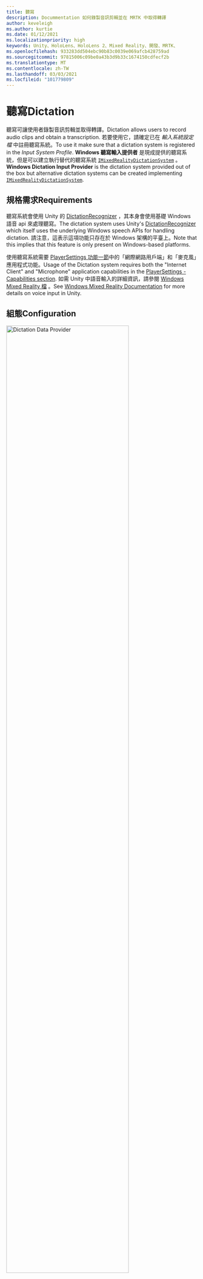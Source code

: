 ```yaml
---
title: 聽寫
description: Docummentation 如何錄製音訊剪輯並在 MRTK 中取得轉譯
author: keveleigh
ms.author: kurtie
ms.date: 01/12/2021
ms.localizationpriority: high
keywords: Unity、HoloLens、HoloLens 2、Mixed Reality、開發、MRTK、
ms.openlocfilehash: 933283dd504ebc90b83c0039e069afcb428759ad
ms.sourcegitcommit: 97815006c09be0a43b3d9b33c1674150cdfecf2b
ms.translationtype: MT
ms.contentlocale: zh-TW
ms.lasthandoff: 03/03/2021
ms.locfileid: "101779809"
---
```

# <a name="dictation"></a><span data-ttu-id="c21d3-104">聽寫</span><span class="sxs-lookup"><span data-stu-id="c21d3-104">Dictation</span></span>

<span data-ttu-id="c21d3-105">聽寫可讓使用者錄製音訊剪輯並取得轉譯。</span><span class="sxs-lookup"><span data-stu-id="c21d3-105">Dictation allows users to record audio clips and obtain a transcription.</span></span> <span data-ttu-id="c21d3-106">若要使用它，請確定已在 *輸入系統設定檔* 中註冊聽寫系統。</span><span class="sxs-lookup"><span data-stu-id="c21d3-106">To use it make sure that a dictation system is registered in the *Input System Profile*.</span></span> <span data-ttu-id="c21d3-107">**Windows 聽寫輸入提供者** 是現成提供的聽寫系統，但是可以建立執行替代的聽寫系統 [`IMixedRealityDictationSystem`](xref:Microsoft.MixedReality.Toolkit.Input.IMixedRealityDictationSystem) 。</span><span class="sxs-lookup"><span data-stu-id="c21d3-107">**Windows Dictation Input Provider** is the dictation system provided out of the box but alternative dictation systems can be created implementing [`IMixedRealityDictationSystem`](xref:Microsoft.MixedReality.Toolkit.Input.IMixedRealityDictationSystem).</span></span>

## <a name="requirements"></a><span data-ttu-id="c21d3-108">規格需求</span><span class="sxs-lookup"><span data-stu-id="c21d3-108">Requirements</span></span>

<span data-ttu-id="c21d3-109">聽寫系統會使用 Unity 的 [DictationRecognizer](https://docs.unity3d.com/ScriptReference/Windows.Speech.DictationRecognizer.html) ，其本身會使用基礎 Windows 語音 api 來處理聽寫。</span><span class="sxs-lookup"><span data-stu-id="c21d3-109">The dictation system uses Unity's [DictationRecognizer](https://docs.unity3d.com/ScriptReference/Windows.Speech.DictationRecognizer.html) which itself uses the underlying Windows speech APIs for handling dictation.</span></span> <span data-ttu-id="c21d3-110">請注意，這表示這項功能只存在於 Windows 架構的平臺上。</span><span class="sxs-lookup"><span data-stu-id="c21d3-110">Note that this implies that this feature is only present on Windows-based platforms.</span></span>

<span data-ttu-id="c21d3-111">使用聽寫系統需要 [PlayerSettings 功能一節](https://docs.unity3d.com/Manual/class-PlayerSettingsWSA.html#Capabilities)中的「網際網路用戶端」和「麥克風」應用程式功能。</span><span class="sxs-lookup"><span data-stu-id="c21d3-111">Usage of the Dictation system requires both the "Internet Client" and "Microphone" application capabilities in the [PlayerSettings - Capabilities section](https://docs.unity3d.com/Manual/class-PlayerSettingsWSA.html#Capabilities).</span></span>
<span data-ttu-id="c21d3-112">如需 Unity 中語音輸入的詳細資訊，請參閱 [Windows Mixed Reality 檔](https://docs.microsoft.com/windows/mixed-reality/voice-input-in-unity#dictation) 。</span><span class="sxs-lookup"><span data-stu-id="c21d3-112">See [Windows Mixed Reality Documentation](https://docs.microsoft.com/windows/mixed-reality/voice-input-in-unity#dictation) for more details on voice input in Unity.</span></span>

## <a name="configuration"></a><span data-ttu-id="c21d3-113">組態</span><span class="sxs-lookup"><span data-stu-id="c21d3-113">Configuration</span></span>

<img src="../Images/Input/DictationDataProvider.png" width="80%" class="center" alt="Dictation Data Provider">

<span data-ttu-id="c21d3-114">設定好聽寫服務之後，您可以使用 [`DictationHandler`](xref:Microsoft.MixedReality.Toolkit.Input.DictationHandler) 腳本來啟動和停止錄製會話，並透過 UnityEvents 取得轉譯結果。</span><span class="sxs-lookup"><span data-stu-id="c21d3-114">Once you have a dictation service set up, you can use the [`DictationHandler`](xref:Microsoft.MixedReality.Toolkit.Input.DictationHandler) script to start and stop recording sessions and obtain the transcription results via UnityEvents.</span></span>

<img src="../Images/Input/DictationHandler.png" width="80%" class="center" alt="Dictation Handler">

- <span data-ttu-id="c21d3-115">當使用者在到目前為止所捕獲音訊的早期轉譯時，會引發 **聽寫假設**。</span><span class="sxs-lookup"><span data-stu-id="c21d3-115">**Dictation Hypothesis** is raised as the user speaks with early, rough transcriptions of the audio captured so far.</span></span>
- <span data-ttu-id="c21d3-116">**聽寫結果** 會在每個句子的結尾引發 (也就是當使用者) 暫停時，會產生截至目前為止所捕獲音訊的最後轉譯。</span><span class="sxs-lookup"><span data-stu-id="c21d3-116">**Dictation Result** is raised at the end of each sentence (i.e. when the user pauses) with the final transcription of the audio captured so far.</span></span>
- <span data-ttu-id="c21d3-117">錄製會話的結尾會產生 **聽寫完成**，並包含音訊的完整、最後轉譯。</span><span class="sxs-lookup"><span data-stu-id="c21d3-117">**Dictation Complete** is raised at the end of the recording session with the full, final transcription of the audio.</span></span>
- <span data-ttu-id="c21d3-118">引發 **聽寫錯誤**，以通知聽寫服務中的錯誤。</span><span class="sxs-lookup"><span data-stu-id="c21d3-118">**Dictation Error** is raised to inform of errors in the dictation service.</span></span> <span data-ttu-id="c21d3-119">此案例中的轉譯包含錯誤的描述。</span><span class="sxs-lookup"><span data-stu-id="c21d3-119">The transcription in this case contains a description of the error.</span></span>

## <a name="example-scene"></a><span data-ttu-id="c21d3-120">範例場景</span><span class="sxs-lookup"><span data-stu-id="c21d3-120">Example scene</span></span>

<span data-ttu-id="c21d3-121">中的 **聽寫** 場景會 `MRTK/Examples/Demos/Input/Scenes/Dictation` 顯示 `DictationHandler` 使用中的腳本。</span><span class="sxs-lookup"><span data-stu-id="c21d3-121">**Dictation** scene in `MRTK/Examples/Demos/Input/Scenes/Dictation` shows the `DictationHandler` script in use.</span></span> <span data-ttu-id="c21d3-122">如果您需要更多控制，您可以擴充此腳本或建立自己的執行 [`IMixedRealityDictationHandler`](xref:Microsoft.MixedReality.Toolkit.Input.IMixedRealityDictationHandler) ，以直接接收聽寫事件。</span><span class="sxs-lookup"><span data-stu-id="c21d3-122">If you need more control, you can either extend this script or create your own implementing [`IMixedRealityDictationHandler`](xref:Microsoft.MixedReality.Toolkit.Input.IMixedRealityDictationHandler) to receive dictation events directly.</span></span>

<img src="../Images/Input/DictationDemo.png" width="80%" class="center" alt="Dictation Demo">
